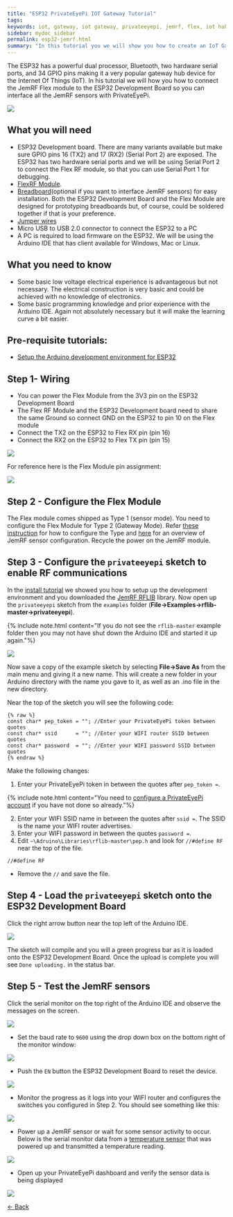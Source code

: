 ```yaml
---
title: "ESP32 PrivateEyePi IOT Gateway Tutorial"
tags: 
keywords: iot, gateway, iot gateway, privateeyepi, jemrf, flex, iot hub, hub
sidebar: mydoc_sidebar
permalink: esp32-jemrf.html
summary: "In this tutorial you we will show you how to create an IoT Gateway for your JemRF sensors using a JemRF Flex radio module and an ESP32 Development Board"
---
```


The ESP32 has a powerful dual processor, Bluetooth, two hardware serial ports, and 34 GPIO pins making it a very popular gateway hub device for the Internet Of Things (IoT). In his tutorial we will how you how to connect the JemRF Flex module to the ESP32 Development Board so you can interface all the JemRF sensors with PrivateEyePi. 

<img src="images/esp32-banner-large.png"/>

## What you will need
 - ESP32 Development board. There are many variants available but make sure GPIO pins 16 (TX2) and 17 (RX2) (Serial Port 2) are exposed. The ESP32 has two hardware serial ports and we will be using Serial Port 2 to connect the Flex RF module, so that you can use Serial Port 1 for debugging.
 - [FlexRF Module](https://www.jemrf.com/collections/rf-sensors/products/flex-rf-module).
 - [Breadboard](https://www.jemrf.com/collections/accessories/products/400-point-prototyping-breadboard)(optional if you want to interface JemRF sensors) for easy installation. Both the ESP32 Development Board and the Flex Module are designed for prototyping breadboards but, of course, could be soldered together if that is your preference. 
 - [Jumper wires](https://www.jemrf.com/collections/accessories/products/jumper-wires)
 - Micro USB to USB 2.0 connector to connect the ESP32 to a PC
 - A PC is required to load firmware on the ESP32. We will be using the Arduino IDE that has client available for Windows, Mac or Linux.

## What you need to know
 - Some basic low voltage electrical experience is advantageous but not necessary. The electrical construction is very basic and could be achieved with no knowledge of electronics.
 - Some basic programming knowledge and prior experience with the Arduino IDE. Again not absolutely necessary but it will make the learning curve a bit easier. 

## Pre-requisite tutorials:
 - [Setup the Arduino development environment for ESP32](install.html)

## Step 1- Wiring
 - You can power the Flex Module from the 3V3 pin on the ESP32 Development Board
 - The Flex RF Module and the ESP32 Development board need to share the same Ground so connect GND on the ESP32 to pin 10 on the Flex module
 - Connect the TX2 on the ESP32 to Flex RX pin (pin 16)
 - Connect the RX2 on the ESP32 to Flex TX pin (pin 15)

<img src="images/esp32-jemrf-flex-wiring.png"/>

For reference here is the Flex Module pin assignment:

<img src="images/flex pinout v2.png"/>

## Step 2 - Configure the Flex Module

The Flex module comes shipped as Type 1 (sensor mode). You need to configure the Flex Module for Type 2 (Gateway Mode). Refer [these instruction](types.html) for how to configure the Type and [here](configuration_overview.html) for an overview of JemRF sensor configuration. Recycle the power on the JemRF module.

## Step 3 - Configure the `privateeyepi` sketch to enable RF communications

In the [install tutorial](esp32-install.html) we showed you how to setup up the development environment and you downloaded the [JemRF RFLIB](https://github.com/JemRF/rflib) library. Now open up the `privateeyepi` sketch from the `examples` folder (**File->Examples->rflib-master->privateeyepi**).

{% include note.html content="If you do not see the `rflib-master` example folder then you may not have shut down the Arduino IDE and started it up again."%}

<img src="images/open-privateeyepi-sketch.png"/>

Now save a copy of the example sketch by selecting **File->Save As** from the main menu and giving it a new name. This will create a new folder in your Arduino directory with the name you gave to it, as well as an .ino file in the new directory.

Near the top of the sketch you will see the following code:

```
{% raw %}
const char* pep_token = ""; //Enter your PrivateEyePi token between quotes
const char* ssid      = ""; //Enter your WIFI router SSID between quotes
const char* password  = ""; //Enter your WIFI password SSID between quotes
{% endraw %}
```

Make the following changes:
1. Enter your PrivateEyePi token in between the quotes after `pep_token =`.

{% include note.html content="You need to [configure a PrivateEyePi account](http://projects.privateeyepi.com/home/home-alarm-system-project/installation/register-user-andpassword) if you have not done so already."%}

2. Enter your WIFI SSID name in between the quotes after `ssid =`. The SSID is the name your WIFI router advertises.
3. Enter your WIFI password in between the quotes `password =`.
4. Edit `~\Adruino\Libraries\rflib-master\pep.h` and look for `//#define RF` near the top of the file. 
 
```
//#define RF
``` 

 - Remove the `//` and save the file. 


## Step 4 - Load the `privateeyepi` sketch onto the ESP32 Development Board 

Click the right arrow button near the top left of the Arduino IDE.

<img src="images/esp32-download-sketch-button.png"/>

The sketch will compile and you will a green progress bar as it is loaded onto the ESP32 Development Board. Once the upload is complete you will see `Done uploading.` in the status bar.

## Step 5 - Test the JemRF sensors

Click the serial monitor on the top right of the Arduino IDE and observe the messages on the screen. 

<img src="images/esp32-serial-monitor.png"/>

 - Set the baud rate to `9600` using the drop down box on the bottom right of the monitor window:

<img src="images/arduino-monitor-baud-rate.png"/>

 - Push the `EN` button the ESP32 Development Board to reset the device.

<img src="images/esp32-reset-board.png"/>

 - Monitor the progress as it logs into your WIFI router and configures the switches you configured in Step 2. You should see something like this:
 
 <img src="images/esp32-monitor-startup.png"/>

 - Power up a JemRF sensor or wait for some sensor activity to occur. Below is the serial monitor data from a [temperature sensor](wireless_temperature_sensor.html) that was powered up and transmitted a temperature reading. 

 <img src="images/esp32-jemrf-test.png"/>
 
  - Open up your PrivateEyePi dashboard and verify the sensor data is being displayed
   
<img src="images/esp32-jemrf-temperature-sensor.png"/>
  

<BR>
<p style="text-align: left"><a href="esp32-temperature.html"><- Back</a></p> <p style="text-align: right">